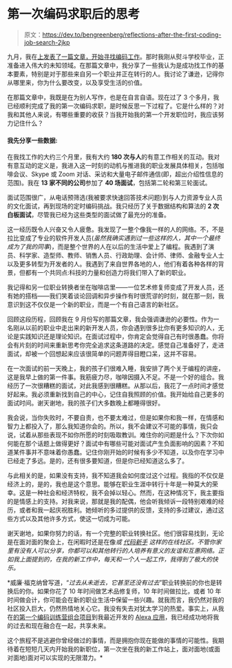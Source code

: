 # 第一次编码求职后的思考

> 原文：<https://dev.to/bengreenberg/reflections-after-the-first-coding-job-search-2jkp>

九月，我在[上发表了一篇文章，开始寻找编码工作](https://dev.to/benhayehudi/beginning-the-coding-job-search)。那时我刚从熨斗学校毕业，正准备进入伟大的未知领域。在那篇文章中，我分享了一些我认为是成功找工作的基本要素，特别是对于那些来自另一个职业并正在转行的人。我讨论了谦逊，记得你从哪里来，你为什么要改变，以及享受生活的价值。

在那篇文章中，我既是在为别人写作，也是在自言自语。现在过了 3 个多月，我已经顺利完成了我的第一次编码求职，是时候反思一下过程了。它是什么样的？对我和其他人来说，有哪些重要的收获？当我开始我的第一个开发职位时，我应该努力记住什么？

#### 我先分享一些数据:

在我找工作的大约三个月里，我有大约 **180 次与人**的有意工作相关的互动。我对有意互动的定义是，我进入这一时刻的动机与推进我的职业发展具体相关，包括咖啡会议、Skype 或 Zoom 对话、采访和大量电子邮件通信(即，超出介绍性信息的范围)。我在 **13 家不同的公司**参加了 **40 场面试**，包括第二轮和第三轮面试。

面试范围很广，从电话预筛选(我被要求快速回答技术问题)到与人力资源专业人员的文化面试，再到现场的定时编码挑战。我只经历了关于数据结构和算法的 **2 次白板面试**，尽管我已经为这些类型的面试做了最充分的准备。

这一经历既令人兴奋又令人疲惫。我发现了一整个像我一样的人的网络。不，不是拉比变成了专业的软件开发人员(*虽然我确实遇到过一些这样的人，其中一个最终成为了我的同事*)，而是整个世界的人在以后的生活中爱上了编程。我遇到了演员、科学家、造型师、教师、销售人员、行政助理、会计师、律师、金融专业人士以及更多转型为开发者的人。我遇到了来自世界各地的人，他们有着各种各样的背景，但都有一个共同点:科技的力量和创造力将我们带入了新的职业。

我记得和另一位职业转换者坐在咖啡店里——一位艺术修复师变成了开发人员，还有她的搭档——我们笑着谈论回调和异步操作有时很荒谬的时刻，就在那一刻，我意识到这不仅仅是一个新的职业，而是一个有自己语言的新社区。

回顾这段历程，回顾我在 9 月份写的那篇文章，我会强调谦逊的必要性。作为一名刚从以前的职业中走出来的新开发人员，你会遇到很多比你有更多知识的人，无论是实践知识还是理论知识。在面试过程中，你肯定会觉得自己有时很愚蠢。你将会有片刻的时间来重新思考你完全追求这条道路的决定。感觉自己准备好了，走进面试，却被一个回想起来应该很简单的问题弄得目瞪口呆，这并不容易。

在一次面试的前一天晚上，我的孩子们很难入睡，我安排了两个关于编程的讲座，这是我早上做的第一件事。我筋疲力尽，咖啡因摄入不足。不是一个好的组合。我经历了一次很糟糕的面试，对此我感到很糟糕。从那以后，我花了一点时间才感觉好起来。我必须重新找到自己的中心，记住自我照顾的价值。我开始给自己更多的面试时间。谢天谢地，我的孩子们大多数晚上都睡得很好。

我会说，当你失败时，不要自责，也不要太难过，但是如果你和我一样，在情感和智力上都投入了，那么我知道你会的。所以，我不会建议不可能的事情，我只会说，试着从那些表现不如你所愿的时刻吸取教训。难住你的问题是什么？下次你如何能在那个话题上做得更好？面试中有哪些可能对面试产生负面影响的因素？不知道某件事并不意味着你愚蠢。记住你刚开始的时候有多少不知道，以及你在学习中已经走了多远。是的，还有很多要知道，但是你已经知道这么多了。

与此相关的是，如果没有支持，我不知道我会如何度过这个过程。我指的不仅仅是经济上的，是的，我也是这个意思。能够在职业生涯中转行十年是一种莫大的荣幸。这是一种社会和经济特权，我不会掉以轻心。然而，在这种情况下，我主要指的是情感上的支持。对我来说，那就是我的配偶，他会听我倾诉一段特别艰难的经历，或者和我一起庆祝胜利。她倾听的多过提供的反馈，支持的多过建议，通过这些方式以及其他许多方式，使这一切成为可能。

谢天谢地，如果你努力的话，有一个完整的职业转换社区。他们很容易找到，无论是在面对面的聚会上，在闲暇时还是在像*或 [*代码新手*](https://www.codenewbie.org/) 这样的在线社区。不管你家里有没有人可以分享，你都可以和其他转行的人培养有意义的友谊和互惠网络。正如我上面提到的，在我的新工作中，每天和一个人一起工作，我得到了极大的快乐。*

 *威廉·福克纳曾写道，“*过去从未逝去，它甚至还没有过去*”职业转换前的你也是转换后的你。如果你花了 10 年时间做艺术品修复师，10 年时间做拉比，或者 10 年时间做会计，你可能会在新的职业生活中保留一些兴趣。就我而言，我仍然对我的社区投入巨大，仍然热情地关心它。我没有失去对犹太学习的热爱。事实上，从我在[的第一个编码训练营组合项目](http://yomkef.fun/)到我最近开发的 [Alexa 应用](https://www.amazon.com/Ben-Greenberg-Torah-Facts/dp/B077ZDHCZL/)，我已经成功地将我的过去和现在融合在一起，共享未来。

这个旅程不是逃避你曾经做过的事情，而是拥抱你现在能做的事情的可能性。我期待着在短短几天内开始我的新职位，第一次坐在我的新工作站上，面对面地(或面对面地)面对可以实现的无限潜力。*